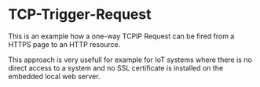 # TCP-Trigger-Request
This is an example how a one-way TCPIP Request can be fired from a HTTPS page to an HTTP resource.

This approach is very usefull for example for IoT systems where there is no direct access to a system and no SSL certificate is installed on the embedded local web server.
